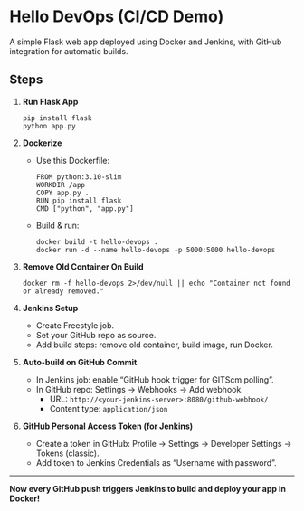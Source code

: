 # Hello DevOps (CI/CD Demo)

A simple Flask web app deployed using Docker and Jenkins, with GitHub integration for automatic builds.

## Steps

1. **Run Flask App**
    ```
    pip install flask
    python app.py
    ```

2. **Dockerize**
    - Use this Dockerfile:
      ```
      FROM python:3.10-slim
      WORKDIR /app
      COPY app.py .
      RUN pip install flask
      CMD ["python", "app.py"]
      ```
    - Build & run:
      ```
      docker build -t hello-devops .
      docker run -d --name hello-devops -p 5000:5000 hello-devops
      ```

3. **Remove Old Container On Build**
    ```
    docker rm -f hello-devops 2>/dev/null || echo "Container not found or already removed."
    ```

4. **Jenkins Setup**
    - Create Freestyle job.
    - Set your GitHub repo as source.
    - Add build steps: remove old container, build image, run Docker.

5. **Auto-build on GitHub Commit**
    - In Jenkins job: enable “GitHub hook trigger for GITScm polling”.
    - In GitHub repo: Settings → Webhooks → Add webhook.
      - URL: `http://<your-jenkins-server>:8080/github-webhook/`
      - Content type: `application/json`

6. **GitHub Personal Access Token (for Jenkins)**
    - Create a token in GitHub: Profile → Settings → Developer Settings → Tokens (classic).
    - Add token to Jenkins Credentials as “Username with password”.

---

**Now every GitHub push triggers Jenkins to build and deploy your app in Docker!**

